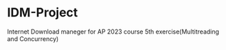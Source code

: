 # IDM-Project
Internet Download maneger for AP 2023 course 5th exercise(Multitreading and Concurrency)
